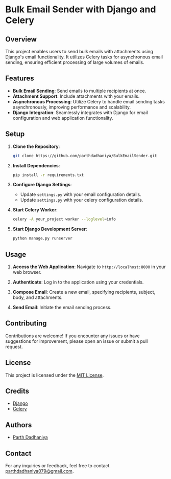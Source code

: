 # Bulk Email Sender with Django and Celery

## Overview

This project enables users to send bulk emails with attachments using Django's email functionality. It utilizes Celery tasks for asynchronous email sending, ensuring efficient processing of large volumes of emails.

## Features

- **Bulk Email Sending**: Send emails to multiple recipients at once.
- **Attachment Support**: Include attachments with your emails.
- **Asynchronous Processing**: Utilize Celery to handle email sending tasks asynchronously, improving performance and scalability.
- **Django Integration**: Seamlessly integrates with Django for email configuration and web application functionality.

## Setup

1. **Clone the Repository**:

   ```bash
   git clone https://github.com/parthdadhaniya/BulkEmailSender.git
   ```

2. **Install Dependencies**:

   ```bash
   pip install -r requirements.txt
   ```

3. **Configure Django Settings**:

   - Update `settings.py` with your email configuration details.
   - Update `settings.py` with your celery configuration details.

4. **Start Celery Worker**:

   ```bash
   celery -A your_project worker --loglevel=info
   ```

5. **Start Django Development Server**:
   ```bash
   python manage.py runserver
   ```

## Usage

1. **Access the Web Application**: Navigate to `http://localhost:8000` in your web browser.

2. **Authenticate**: Log in to the application using your credentials.

3. **Compose Email**: Create a new email, specifying recipients, subject, body, and attachments.

4. **Send Email**: Initiate the email sending process.

## Contributing

Contributions are welcome! If you encounter any issues or have suggestions for improvement, please open an issue or submit a pull request.

## License

This project is licensed under the [MIT License](LICENSE).

## Credits

- [Django](https://www.djangoproject.com/)
- [Celery](https://docs.celeryproject.org/en/stable/)

## Authors

- [Parth Dadhaniya](https://github.com/parthdadhaniya)

## Contact

For any inquiries or feedback, feel free to contact [parthdadhaniya079@gmail.com](mailto:parthdadhaniya079@gmail.com).
